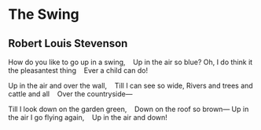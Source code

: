 # The Swing
## Robert Louis Stevenson
How do you like to go up in a swing,
   Up in the air so blue?
Oh, I do think it the pleasantest thing
   Ever a child can do!

Up in the air and over the wall,
   Till I can see so wide,
Rivers and trees and cattle and all
   Over the countryside—

Till I look down on the garden green,
   Down on the roof so brown—
Up in the air I go flying again,
   Up in the air and down!